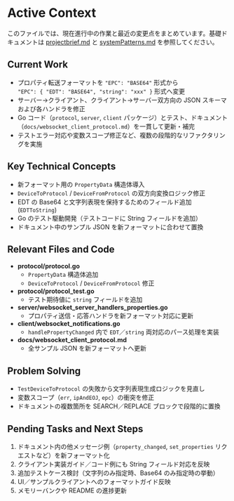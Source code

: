 # Active Context

このファイルでは、現在進行中の作業と最近の変更点をまとめています。基礎ドキュメントは [projectbrief.md](./projectbrief.md) と [systemPatterns.md](./systemPatterns.md) を参照してください。

## Current Work

- プロパティ転送フォーマットを `"EPC": "BASE64"` 形式から  
  `"EPC": { "EDT": "BASE64", "string": "xxx" }` 形式へ変更  
- サーバー→クライアント、クライアント→サーバー双方向の JSON スキーマおよび各ハンドラを修正  
- Go コード（`protocol`, `server`, `client` パッケージ）とテスト、ドキュメント（`docs/websocket_client_protocol.md`）を一貫して更新・補完  
- テストエラー対応や変数スコープ修正など、複数の段階的なリファクタリングを実施  

## Key Technical Concepts

- 新フォーマット用の `PropertyData` 構造体導入  
- `DeviceToProtocol` / `DeviceFromProtocol` の双方向変換ロジック修正  
- EDT の Base64 と文字列表現を保持するためのフィールド追加 (`EDTToString`)  
- Go のテスト駆動開発（テストコードに String フィールドを追加）  
- ドキュメント中のサンプル JSON を新フォーマットに合わせて置換  

## Relevant Files and Code

- **protocol/protocol.go**  
  - `PropertyData` 構造体追加  
  - `DeviceToProtocol` / `DeviceFromProtocol` 修正  
- **protocol/protocol_test.go**  
  - テスト期待値に `string` フィールドを追加  
- **server/websocket_server_handlers_properties.go**  
  - プロパティ送信・応答ハンドラを新フォーマット対応に更新  
- **client/websocket_notifications.go**  
  - `handlePropertyChanged` 内で `EDT`／`string` 両対応のパース処理を実装  
- **docs/websocket_client_protocol.md**  
  - 全サンプル JSON を新フォーマットへ更新  

## Problem Solving

- `TestDeviceToProtocol` の失敗から文字列表現生成ロジックを見直し  
- 変数スコープ（`err`, `ipAndEOJ`, `epc`）の衝突を修正  
- ドキュメントの複数箇所を SEARCH／REPLACE ブロックで段階的に置換  

## Pending Tasks and Next Steps

1. ドキュメント内の他メッセージ例（`property_changed`, `set_properties` リクエストなど）を新フォーマット化  
2. クライアント実装ガイド／コード例にも String フィールド対応を反映  
3. 追加テストケース検討（文字列のみ指定時、Base64 のみ指定時の挙動）  
4. UI／サンプルクライアントへのフォーマットガイド反映  
5. メモリーバンクや README の進捗更新
